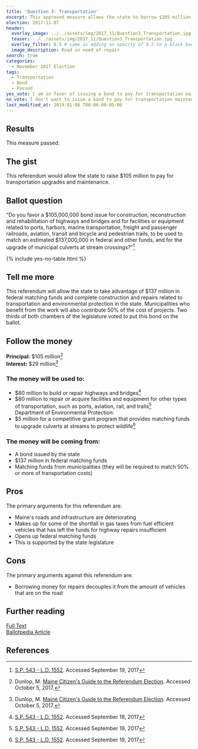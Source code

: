 ```yaml
---
title: 'Question 3: Transportation'
excerpt: This approved measure allows the state to borrow $105 million for transportation infrastructure.
election: 2017-11-07
header:
  overlay_image: ../../assets/img/2017_11/Question3_Transportation.jpg
  teaser: ../../assets/img/2017_11/Question3_Transportation.jpg
  overlay_filter: 0.5 # same as adding an opacity of 0.5 to a black background
  image_description: Road in need of repair
search: true
categories:
  - November 2017 Election
tags:
  - Transportation
  - Bond
  - Passed
yes_vote: I am in favor of issuing a bond to pay for transportation maintenance.
no_vote: I don't want to issue a bond to pay for transportation maintenance.
last_modified_at: 2019-01-08 T08:06:00-05:00
---
```


## Results

This measure passed.

## The gist

This referendum would allow the state to raise $105 million to pay for transportation upgrades and maintenance.

## Ballot question

“Do you favor a $105,000,000 bond issue for construction, reconstruction and rehabilitation of highways and bridges and for facilities or equipment related to ports, harbors, marine transportation, freight and passenger railroads, aviation, transit and bicycle and pedestrian trails, to be used to match an estimated $137,000,000 in federal and other funds, and for the upgrade of municipal culverts at stream crossings?”[^2]

{% include yes-no-table.html %}

## Tell me more

This referendum will allow the state to take advantage of $137 million in federal matching funds and complete construction and repairs related to transportation and environmental protection in the state. Municipalities who benefit from the work will also contribute 50% of the cost of projects. Two thirds of both chambers of the legislature voted to put this bond on the ballot.

## Follow the money

**Principal:** $105 million[^3]
<br>**Interest:** $29 million[^3]

### The money will be used to:

- $80 million to build or repair highways and bridges[^2]
- $80 million to repair or acquire facilities and equipment for other types of transportation, such as ports, aviation, rail, and trails[^2]
  <br>Department of Environmental Protection:
- $5 million for a competitive grant program that provides matching funds to upgrade culverts at streams to protect wildlife[^2]

### The money will be coming from:

- A bond issued by the state
- $137 million in federal matching funds
- Matching funds from municipalities (they will be required to match 50% or more of transportation costs)

## Pros

The primary arguments for this referendum are:

- Maine's roads and infrastructure are deteriorating
- Makes up for some of the shortfall in gas taxes from fuel efficient vehicles that has left the funds for highway repairs insufficient
- Opens up federal matching funds
- This is supported by the state legislature

## Cons

The primary arguments against this referendum are:

- Borrowing money for repairs decouples it from the amount of vehicles that are on the road

## Further reading

[Full Text](http://www.mainelegislature.org/legis/bills/getPDF.asp?paper=SP0543&item=4&snum=128)
<br>[Ballotpedia Article](<https://ballotpedia.org/Maine_Question_3,_Transportation_Bond_Issue_(2017)>)

## References

[^1]: Ballotpedia State Desk. [Maine Question 3, Transportation Bond Issue (2017)](<https://ballotpedia.org/Maine_Question_3,_Transportation_Bond_Issue_(2017)>). Ballotpedia. Accessed September 19, 2017.
[^2]: [S.P. 543 - L.D. 1552](http://www.mainelegislature.org/legis/bills/getPDF.asp?paper=SP0543&item=4&snum=128). Accessed September 19, 2017
[^3]: Dunlop, M. [Maine Citizen's Guide to the Referendum Election](http://www.maine.gov/sos/cec/elec/upcoming/citizensguide2017.pdf). Accessed October 5, 2017.
